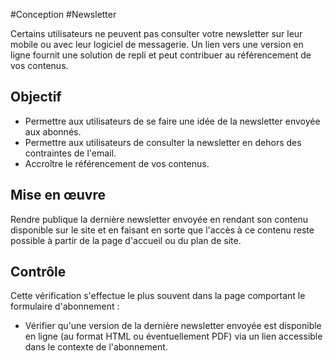 
#Conception #Newsletter

Certains utilisateurs ne peuvent pas consulter votre newsletter sur leur mobile ou avec leur logiciel de messagerie. Un lien vers une version en ligne fournit une solution de repli et peut contribuer au référencement de vos contenus.

Objectif
--------

*   Permettre aux utilisateurs de se faire une idée de la newsletter envoyée aux abonnés.
*   Permettre aux utilisateurs de consulter la newsletter en dehors des contraintes de l'email.
*   Accroître le référencement de vos contenus.

Mise en œuvre
-------------

Rendre publique la dernière newsletter envoyée en rendant son contenu disponible sur le site et en faisant en sorte que l'accès à ce contenu reste possible à partir de la page d'accueil ou du plan de site.

Contrôle
--------

Cette vérification s'effectue le plus souvent dans la page comportant le formulaire d'abonnement :

*   Vérifier qu'une version de la dernière newsletter envoyée est disponible en ligne (au format HTML ou éventuellement PDF) via un lien accessible dans le contexte de l'abonnement.

